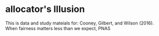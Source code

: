 # allocator's Illusion
This is data and study mateials for: Cooney, Gilbert, and Wilson (2016). When fairness matters less than we expect, PNAS
